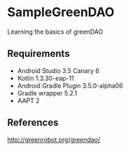 # SampleGreenDAO
Learning the basics of greenDAO

## Requirements
* Android Studio 3.5 Canary 6
* Kotlin 1.3.30-eap-11
* Android Gradle Plugin 3.5.0-alpha06
* Gradle wrapper 5.2.1
* AAPT 2

## References
http://greenrobot.org/greendao/